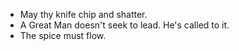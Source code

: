 * May thy knife chip and shatter.
* A Great Man doesn't seek to lead. He's called to it.
* The spice must flow.
